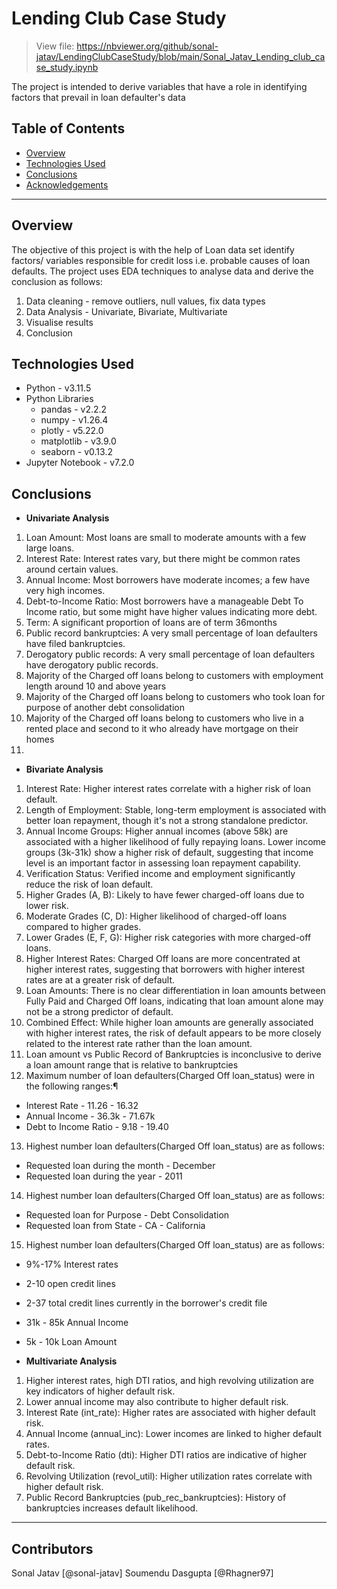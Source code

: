 # Lending Club Case Study
> View file: https://nbviewer.org/github/sonal-jatav/LendingClubCaseStudy/blob/main/Sonal_Jatav_Lending_club_case_study.ipynb

The project is intended to derive variables that have a role in identifying factors that prevail in loan defaulter's data


## Table of Contents
* [Overview](#Overview)
* [Technologies Used](#technologies-used)
* [Conclusions](#conclusions)
* [Acknowledgements](#Contributors)

****

## Overview
The objective of this project is with the help of Loan data set identify factors/ variables responsible for credit loss i.e. probable causes of loan defaults.
The project uses EDA techniques to analyse data and derive the conclusion as follows:
1. Data cleaning - remove outliers, null values, fix data types
2. Data Analysis - Univariate, Bivariate, Multivariate
3. Visualise results
4. Conclusion


## Technologies Used
- Python - v3.11.5
- Python Libraries
  - pandas - v2.2.2
  - numpy - v1.26.4
  - plotly - v5.22.0
  - matplotlib - v3.9.0
  - seaborn - v0.13.2
- Jupyter Notebook - v7.2.0

## Conclusions
- **Univariate Analysis**
1. Loan Amount: Most loans are small to moderate amounts with a few large loans.
2. Interest Rate: Interest rates vary, but there might be common rates around certain values.
3. Annual Income: Most borrowers have moderate incomes; a few have very high incomes.
4. Debt-to-Income Ratio: Most borrowers have a manageable Debt To Income ratio, but some might have higher values indicating more debt.
5. Term: A significant proportion of loans are of term 36months
6. Public record bankruptcies: A very small percentage of loan defaulters have filed bankruptcies.
7. Derogatory public records: A very small percentage of loan defaulters have derogatory public records.
8. Majority of the Charged off loans belong to customers with employment length around 10 and above years
9. Majority of the Charged off loans belong to customers who took loan for purpose of another debt consolidation
10. Majority of the Charged off loans belong to customers who live in a rented place and second to it who already have mortgage on their homes
11. 

- **Bivariate Analysis**
1. Interest Rate: Higher interest rates correlate with a higher risk of loan default.
2. Length of Employment: Stable, long-term employment is associated with better loan repayment, though it's not a strong standalone predictor.
3. Annual Income Groups: Higher annual incomes (above 58k) are associated with a higher likelihood of fully repaying loans. Lower income groups (3k-31k) show a higher risk of default, suggesting that income level is an important factor in assessing loan repayment capability.
4. Verification Status: Verified income and employment significantly reduce the risk of loan default.
5. Higher Grades (A, B): Likely to have fewer charged-off loans due to lower risk.
6. Moderate Grades (C, D): Higher likelihood of charged-off loans compared to higher grades.
7. Lower Grades (E, F, G): Higher risk categories with more charged-off loans.
8. Higher Interest Rates: Charged Off loans are more concentrated at higher interest rates, suggesting that borrowers with higher interest rates are at a greater risk of default.
9. Loan Amounts: There is no clear differentiation in loan amounts between Fully Paid and Charged Off loans, indicating that loan amount alone may not be a strong predictor of default.
10. Combined Effect: While higher loan amounts are generally associated with higher interest rates, the risk of default appears to be more closely related to the interest rate rather than the loan amount.
11. Loan amount vs Public Record of Bankruptcies is inconclusive to derive a loan amount range that is relative to bankruptcies
12. Maximum number of loan defaulters(Charged Off loan_status) were in the following ranges:¶
  - Interest Rate - 11.26 - 16.32
  - Annual Income - 36.3k - 71.67k
  - Debt to Income Ratio - 9.18 - 19.40
13. Highest number loan defaulters(Charged Off loan_status) are as follows:
  - Requested loan during the month - December
  - Requested loan during the year - 2011
14. Highest number loan defaulters(Charged Off loan_status) are as follows:
  - Requested loan for Purpose - Debt Consolidation
  - Requested loan from State - CA - California
15. Highest number loan defaulters(Charged Off loan_status) are as follows:
  - 9%-17% Interest rates
  - 2-10 open credit lines
  - 2-37 total credit lines currently in the borrower's credit file
  - 31k - 85k Annual Income
  - 5k - 10k Loan Amount

- **Multivariate Analysis**
1. Higher interest rates, high DTI ratios, and high revolving utilization are key indicators of higher default risk.
2. Lower annual income may also contribute to higher default risk.
3. Interest Rate (int_rate): Higher rates are associated with higher default risk.
4. Annual Income (annual_inc): Lower incomes are linked to higher default rates.
5. Debt-to-Income Ratio (dti): Higher DTI ratios are indicative of higher default risk.
6. Revolving Utilization (revol_util): Higher utilization rates correlate with higher default risk.
7. Public Record Bankruptcies (pub_rec_bankruptcies): History of bankruptcies increases default likelihood.


---------------------------------------------------------------------------------------------------------
## Contributors
Sonal Jatav [@sonal-jatav]
Soumendu Dasgupta [@Rhagner97]
